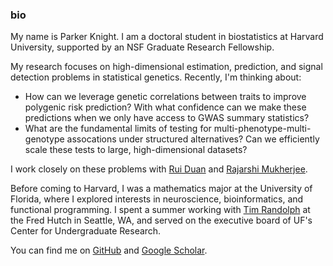 <link rel="stylesheet" href="https://cdn.simplecss.org/simple.min.css">

<link rel="stylesheet" href="custom.css">

### bio 

My name is Parker Knight. I am a doctoral student in biostatistics at Harvard
University, supported by an NSF Graduate Research Fellowship. 

My research focuses on high-dimensional estimation, prediction, and signal detection problems
in statistical genetics. Recently, I'm thinking about:

- How can we leverage genetic correlations between traits to improve polygenic
  risk prediction? With what confidence can we make these predictions when we
  only have access to GWAS summary statistics?
- What are the fundamental limits of testing for multi-phenotype-multi-genotype
  assocations under structured alternatives? Can we efficiently scale these tests to large,
  high-dimensional datasets?


I work closely on these problems with [Rui
Duan](https://www.hsph.harvard.edu/profile/rui-duan/) and [Rajarshi
Mukherjee](https://scholar.harvard.edu/rajarshi/home).
  
Before coming to Harvard, I was a mathematics major at the University of
Florida, where I explored interests in neuroscience, bioinformatics, and
functional programming. I spent a summer working with [Tim Randolph](https://www.fredhutch.org/en/faculty-lab-directory/randolph-tim.html) at the Fred Hutch
in Seattle, WA, and served on the executive board of UF's Center for Undergraduate
Research.

You can find me on [GitHub](https://www.github.com/pknight24) and [Google Scholar](https://scholar.google.com/citations?user=NRV4UhwAAAAJ&hl=en&oi=ao).